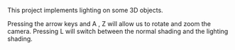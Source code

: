 This project implements lighting on some 3D objects. 

Pressing the arrow keys and A , Z will allow us to rotate and zoom the camera. Pressing
L will switch between the normal shading and the lighting shading.
